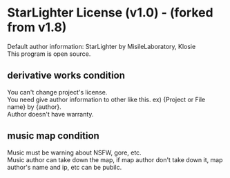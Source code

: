 # StarLighter License (v1.0) - (forked from v1.8)

Default author information: StarLighter by MisileLaboratory, Klosie  
This program is open source.

## derivative works condition

You can't change project's license.  
You need give author information to other like this. ex) {Project or File name} by {author}.  
Author doesn't have warranty.  

## music map condition

Music must be warning about NSFW, gore, etc.  
Music author can take down the map, if map author don't take down it, map author's name and ip, etc can be pubilc.
